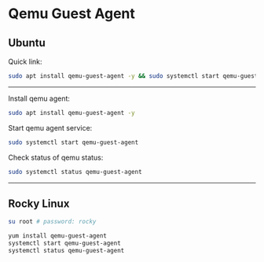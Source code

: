 # Qemu Guest Agent

## Ubuntu

Quick link:
```bash
sudo apt install qemu-guest-agent -y && sudo systemctl start qemu-guest-agent
```
---

Install qemu agent:
```bash
sudo apt install qemu-guest-agent -y
```

Start qemu agent service:
```bash
sudo systemctl start qemu-guest-agent
```

Check status of qemu status:
```bash
sudo systemctl status qemu-guest-agent
```
---

## Rocky Linux

```bash
su root # password: rocky

yum install qemu-guest-agent
systemctl start qemu-guest-agent
systemctl status qemu-guest-agent
```

